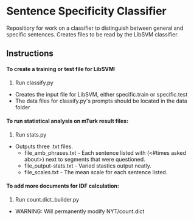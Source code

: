 # Sentence Specificity Classifier
Repositiory for work on a classifier to distinguish between general and specific sentences.
Creates files to be read by the LibSVM classifier.

## Instructions

#### To create a training or test file for LibSVM:
1. Run classify.py
  * Creates the input file for LibSVM, either specific.train or specific.test
  * The data files for classify.py's prompts should be located in the data folder

#### To run statistical analysis on mTurk result files:
1. Run stats.py
  * Outputs three .txt files.
    * file\_amb_phrases.txt   - Each sentence listed with (<#times asked about>) next to segments that were questioned.
    * file_output-stats.txt   - Varied stastics output neatly.
    * file_scales.txt         - The mean scale for each sentence listed.

#### To add more documents for IDF calculation:
1. Run count.dict_builder.py
  * WARNING: Will permanently modify NYT/count.dict
